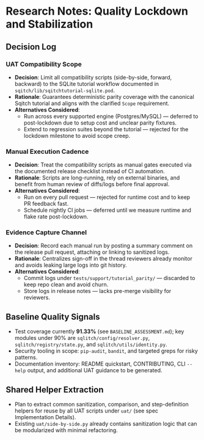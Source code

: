 # Research Notes: Quality Lockdown and Stabilization

## Decision Log

### UAT Compatibility Scope
- **Decision**: Limit all compatibility scripts (side-by-side, forward, backward) to the SQLite tutorial workflow documented in `sqitch/lib/sqitchtutorial-sqlite.pod`.
- **Rationale**: Guarantees deterministic parity coverage with the canonical Sqitch tutorial and aligns with the clarified `Scope` requirement.
- **Alternatives Considered**:
  - Run across every supported engine (Postgres/MySQL) — deferred to post-lockdown due to setup cost and unclear parity fixtures.
  - Extend to regression suites beyond the tutorial — rejected for the lockdown milestone to avoid scope creep.

### Manual Execution Cadence
- **Decision**: Treat the compatibility scripts as manual gates executed via the documented release checklist instead of CI automation.
- **Rationale**: Scripts are long-running, rely on external binaries, and benefit from human review of diffs/logs before final approval.
- **Alternatives Considered**:
  - Run on every pull request — rejected for runtime cost and to keep PR feedback fast.
  - Schedule nightly CI jobs — deferred until we measure runtime and flake rate post-lockdown.

### Evidence Capture Channel
- **Decision**: Record each manual run by posting a summary comment on the release pull request, attaching or linking to sanitized logs.
- **Rationale**: Centralizes sign-off in the thread reviewers already monitor and avoids leaking large logs into git history.
- **Alternatives Considered**:
  - Commit logs under `tests/support/tutorial_parity/` — discarded to keep repo clean and avoid churn.
  - Store logs in release notes — lacks pre-merge visibility for reviewers.

## Baseline Quality Signals
- Test coverage currently **91.33%** (see `BASELINE_ASSESSMENT.md`); key modules under 90% are `sqlitch/config/resolver.py`, `sqlitch/registry/state.py`, and `sqlitch/utils/identity.py`.
- Security tooling in scope: `pip-audit`, `bandit`, and targeted greps for risky patterns.
- Documentation inventory: README quickstart, CONTRIBUTING, CLI `--help` output, and additional UAT guidance to be generated.

## Shared Helper Extraction
- Plan to extract common sanitization, comparison, and step-definition helpers for reuse by all UAT scripts under `uat/` (see spec Implementation Details).
- Existing `uat/side-by-side.py` already contains sanitization logic that can be modularized with minimal refactoring.
